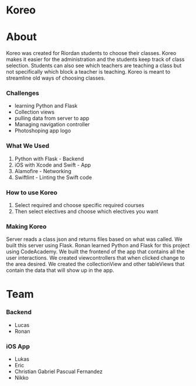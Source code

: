 # Koreo

# About

Koreo was created for Riordan students to choose their classes. Koreo makes it easier for the administration and the students keep track of class selection. Students can also see which teachers are teaching a class but not specifically which block a teacher is teaching. Koreo is meant to streamline old ways of choosing classes. 

### Challenges

- learning Python and Flask
- Collection views
- pulling data from server to app
- Managing navigation controller
- Photoshoping app logo

### What We Used

1. Python with Flask - Backend
2. iOS with Xcode and Swift - App
3. Alamofire - Networking
4. Swiftlint - Linting the Swift code

### How to use Koreo

1. Select required and choose specific required courses
2. Then select electives and choose which electives you want

### Making Koreo

Server reads a class json and returns files based on what was called. We built this server using Flask. Ronan learned Python and Flask for this project using CodeAcademy. We built the frontend of the app that contains all the user interactions. We created viewcontrollers that when clicked change to the area desired. We created the collectionView and other tableViews that contain the data that will show up in the app. 

# Team

### Backend
- Lucas
- Ronan

### iOS App
- Lukas
- Eric
- Christian Gabriel Pascual Fernandez
- Nikko
